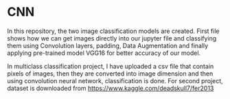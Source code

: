 # CNN
In this repository, the two image classification models are created. First file shows how we can get images directly into our jupyter file and classifying them using Convolution layers, padding, Data Augmentation and finally applying pre-trained model VGG16 for better accuracy of our model.

In multiclass classification project, I have uploaded a csv file that contain pixels of images, then they are converted into image dimension and then using convolution neural
network, classification is done. For second project, dataset is downloaded from https://www.kaggle.com/deadskull7/fer2013
